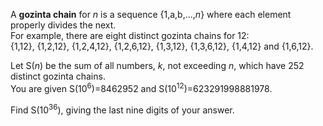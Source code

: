 <p>
A <b>gozinta chain</b> for <var>n</var> is a sequence {1,a,b,...,<var>n</var>} where each element properly divides the next. <br />
For example, there are eight distinct gozinta chains for 12: <br />
{1,12}, {1,2,12}, {1,2,4,12}, {1,2,6,12}, {1,3,12}, {1,3,6,12}, {1,4,12} and {1,6,12}.
</p>
<p>
Let S(<var>n</var>) be the sum of all numbers, <var>k</var>, not exceeding <var>n</var>, which have 252 distinct gozinta chains. <br />
You are given S(10<sup>6</sup>)=8462952 and S(10<sup>12</sup>)=623291998881978.
</p>
<p>
Find S(10<sup>36</sup>), giving the last nine digits of your answer.
</p>
